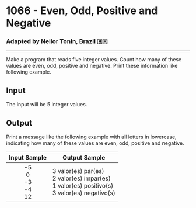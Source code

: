 # 1066 - Even, Odd, Positive and Negative
### Adapted by Neilor Tonin, Brazil <span>&#x1f1e7;&#x1f1f7;</span>
---

Make a program that reads five integer values. Count how many   of these values are even, odd, positive and negative. Print these information like following example.

## Input

The input will be 5 integer values.

## Output

Print a message like the following example with all letters in lowercase, indicating how many of these values ​​are even, odd, positive and negative.

| Input Sample | Output Sample |
| --- | --- |
|<div align="center">-5</br>0</br>-3</br>-4</br>12</div>|3 valor(es) par(es)</br>2 valor(es) impar(es)</br>1 valor(es) positivo(s)</br>3 valor(es) negativo(s)|